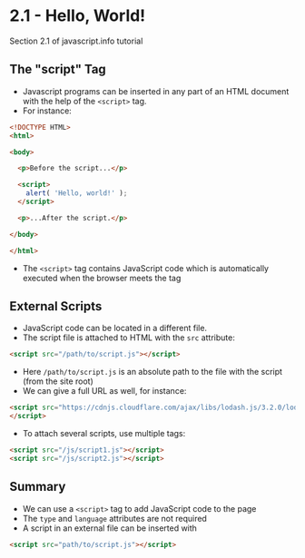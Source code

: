 # 2.1 - Hello, World!

Section 2.1 of javascript.info tutorial

## The "script" Tag
* Javascript programs can be inserted in any part of an HTML document with the
help of the ```<script>``` tag.
* For instance:

```html
<!DOCTYPE HTML>
<html>

<body>

  <p>Before the script...</p>

  <script>
    alert( 'Hello, world!' );
  </script>

  <p>...After the script.</p>

</body>

</html>
```

* The ```<script>``` tag contains JavaScript code which is automatically executed
when the browser meets the tag

## External Scripts
* JavaScript code can be located in a different file.
* The script file is attached to HTML with the ```src``` attribute:

```html
<script src="/path/to/script.js"></script>
```

* Here ```/path/to/script.js``` is an absolute path to the file with the script
(from the site root)
* We can give a full URL as well, for instance:

```html
<script src="https://cdnjs.cloudflare.com/ajax/libs/lodash.js/3.2.0/lodash.js0">
</script>
```

* To attach several scripts, use multiple tags:

```html
<script src="/js/script1.js"></script>
<script src="/js/script2.js"></script>
```

## Summary
* We can use a ```<script>``` tag to add JavaScript code to the page
* The ```type``` and ```language``` attributes are not required
* A script in an external file can be inserted with

```html
<script src="path/to/script.js"></script>
```

